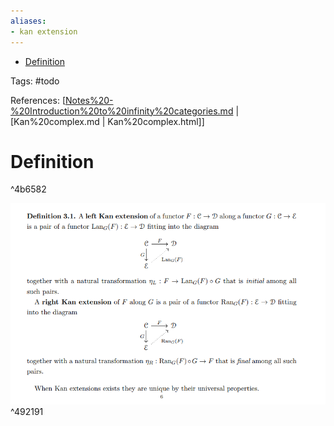 ```yaml
---
aliases:
- kan extension
---
```


-   [Definition](#definition)














Tags: \#todo

References: [[Notes%20-%20Introduction%20to%20infinity%20categories.md](Notes%20-%20Introduction%20to%20infinity%20categories.md) \| [Kan%20complex.md | Kan%20complex.html]]

# Definition

\^4b6582

![Kan extensions](_attachments/image_2021-03-25-00-08-55.png) \^492191
